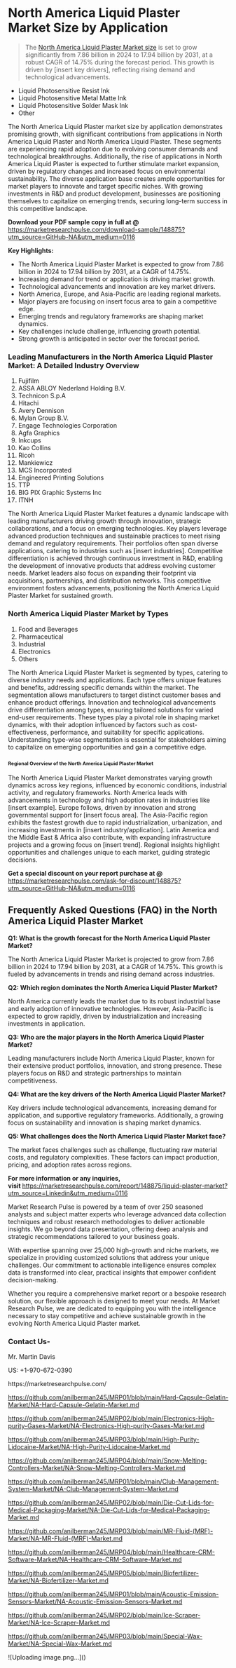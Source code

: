 <h1>North America Liquid Plaster Market&nbsp;Size by Application</h1><blockquote><p>The <a href="https://marketresearchpulse.com/download-sample/148875?utm_source=GitHub-NA&amp;utm_medium=0116">North America Liquid Plaster Market size</a> is set to grow significantly from 7.86 billion in 2024 to 17.94 billion by 2031, at a robust CAGR of 14.75% during the forecast period. This growth is driven by [insert key drivers], reflecting rising demand and technological advancements.</p></blockquote><ul><li>Liquid Photosensitive Resist Ink<li> Liquid Photosensitive Metal Matte Ink<li> Liquid Photosensitive Solder Mask Ink<li> Other</li></ul><p>The North America Liquid Plaster market size by application demonstrates promising growth, with significant contributions from applications in North America Liquid Plaster and North America Liquid Plaster. These segments are experiencing rapid adoption due to evolving consumer demands and technological breakthroughs. Additionally, the rise of applications in North America Liquid Plaster is expected to further stimulate market expansion, driven by regulatory changes and increased focus on environmental sustainability. The diverse application base creates ample opportunities for market players to innovate and target specific niches. With growing investments in R&D and product development, businesses are positioning themselves to capitalize on emerging trends, securing long-term success in this competitive landscape.</p><p><strong>Download your PDF sample copy in full at @ </strong><a href="https://marketresearchpulse.com/download-sample/148875?utm_source=GitHub-NA&amp;utm_medium=0116">https://marketresearchpulse.com/download-sample/148875?utm_source=GitHub-NA&amp;utm_medium=0116</a></p><p><strong>Key Highlights: </strong></p><ul><li>The North America Liquid Plaster Market is expected to grow from 7.86 billion in 2024 to 17.94 billion by 2031, at a CAGR of 14.75%.</li><li>Increasing demand for trend or application is driving market growth.</li><li>Technological advancements and innovation are key market drivers.</li><li>North America, Europe, and Asia-Pacific are leading regional markets.</li><li>Major players are focusing on insert focus area to gain a competitive edge.</li><li>Emerging trends and regulatory frameworks are shaping market dynamics.</li><li>Key challenges include challenge, influencing growth potential.</li><li>Strong growth is anticipated in sector over the forecast period.</li></ul><h3>Leading Manufacturers in the North America Liquid Plaster Market: A Detailed Industry Overview</h3><ol><li>Fujifilm</li><li>ASSA ABLOY Nederland Holding B.V.</li><li>Technicon S.p.A</li><li>Hitachi</li><li>Avery Dennison</li><li>Mylan Group B.V.</li><li>Engage Technologies Corporation</li><li>Agfa Graphics</li><li>Inkcups</li><li>Kao Collins</li><li>Ricoh</li><li>Mankiewicz</li><li>MCS Incorporated</li><li>Engineered Printing Solutions</li><li>TTP</li><li>BIG PIX Graphic Systems Inc</li><li>ITNH</li></ol><div class="flex max-w-full flex-col flex-grow"><div class="min-h-8 text-message flex w-full flex-col items-end gap-2 whitespace-normal break-words [.text-message+&amp;]:mt-5" dir="auto" data-message-author-role="assistant" data-message-id="fd8432e4-4910-450d-b182-61b7bfb0a01f" data-message-model-slug="gpt-4o"><div class="flex w-full flex-col gap-1 empty:hidden first:pt-[3px]"><div class="markdown prose w-full break-words dark:prose-invert light"><p>The North America Liquid Plaster Market features a dynamic landscape with leading manufacturers driving growth through innovation, strategic collaborations, and a focus on emerging technologies. Key players leverage advanced production techniques and sustainable practices to meet rising demand and regulatory requirements. Their portfolios often span diverse applications, catering to industries such as [insert industries]. Competitive differentiation is achieved through continuous investment in R&amp;D, enabling the development of innovative products that address evolving customer needs. Market leaders also focus on expanding their footprint via acquisitions, partnerships, and distribution networks. This competitive environment fosters advancements, positioning the North America Liquid Plaster Market for sustained growth.</p></div></div></div></div><h3>North America Liquid Plaster Market by Types</h3><ol><li>Food and Beverages<li> Pharmaceutical<li> Industrial<li> Electronics<li> Others</li></ol><div class="flex max-w-full flex-col flex-grow"><div class="min-h-8 text-message flex w-full flex-col items-end gap-2 whitespace-normal break-words [.text-message+&amp;]:mt-5" dir="auto" data-message-author-role="assistant" data-message-id="084470be-0bb7-4664-bddf-5156b4f41249" data-message-model-slug="gpt-4o-mini"><div class="flex w-full flex-col gap-1 empty:hidden first:pt-[3px]"><div class="markdown prose w-full break-words dark:prose-invert light"><p>The North America Liquid Plaster Market is segmented by types, catering to diverse industry needs and applications. Each type offers unique features and benefits, addressing specific demands within the market. The segmentation allows manufacturers to target distinct customer bases and enhance product offerings. Innovation and technological advancements drive differentiation among types, ensuring tailored solutions for varied end-user requirements. These types play a pivotal role in shaping market dynamics, with their adoption influenced by factors such as cost-effectiveness, performance, and suitability for specific applications. Understanding type-wise segmentation is essential for stakeholders aiming to capitalize on emerging opportunities and gain a competitive edge.</p></div></div></div></div><h3><span style="font-size: 11px;">Regional Overview of the North America Liquid Plaster Market</span></h3><div class="flex max-w-full flex-col flex-grow"><div class="min-h-8 text-message flex w-full flex-col items-end gap-2 whitespace-normal break-words [.text-message+&amp;]:mt-5" dir="auto" data-message-author-role="assistant" data-message-id="e9038762-ce64-4e30-91c9-9bd413514231" data-message-model-slug="gpt-4o-mini"><div class="flex w-full flex-col gap-1 empty:hidden first:pt-[3px]"><div class="markdown prose w-full break-words dark:prose-invert light"><p>The North America Liquid Plaster Market demonstrates varying growth dynamics across key regions, influenced by economic conditions, industrial activity, and regulatory frameworks. North America leads with advancements in technology and high adoption rates in industries like [insert example]. Europe follows, driven by innovation and strong governmental support for [insert focus area]. The Asia-Pacific region exhibits the fastest growth due to rapid industrialization, urbanization, and increasing investments in [insert industry/application]. Latin America and the Middle East &amp; Africa also contribute, with expanding infrastructure projects and a growing focus on [insert trend]. Regional insights highlight opportunities and challenges unique to each market, guiding strategic decisions.</p></div></div></div></div><p><strong>Get a special discount on your report purchase at @ </strong><a href="https://marketresearchpulse.com/ask-for-discount/148875?utm_source=GitHub-NA&amp;utm_medium=0116">https://marketresearchpulse.com/ask-for-discount/148875?utm_source=GitHub-NA&amp;utm_medium=0116</a></p><h2>Frequently Asked Questions (FAQ) in the North America Liquid Plaster Market</h2><p><strong>Q1: What is the growth forecast for the North America Liquid Plaster Market?</strong></p><p>The North America Liquid Plaster Market is projected to grow from 7.86 billion in 2024 to 17.94 billion by 2031, at a CAGR of 14.75%. This growth is fueled by advancements in trends and rising demand across industries.</p><p><strong>Q2: Which region dominates the North America Liquid Plaster Market?</strong></p><p>North America currently leads the market due to its robust industrial base and early adoption of innovative technologies. However, Asia-Pacific is expected to grow rapidly, driven by industrialization and increasing investments in application.</p><p><strong>Q3: Who are the major players in the North America Liquid Plaster Market?</strong></p><p>Leading manufacturers include North America Liquid Plaster, known for their extensive product portfolios, innovation, and strong presence. These players focus on R&amp;D and strategic partnerships to maintain competitiveness.</p><p><strong>Q4: What are the key drivers of the North America Liquid Plaster Market?</strong></p><p>Key drivers include technological advancements, increasing demand for application, and supportive regulatory frameworks. Additionally, a growing focus on sustainability and innovation is shaping market dynamics.</p><p><strong>Q5: What challenges does the North America Liquid Plaster Market face?</strong></p><p>The market faces challenges such as challenge, fluctuating raw material costs, and regulatory complexities. These factors can impact production, pricing, and adoption rates across regions.</p><p><strong>For more information or any inquiries, visit&nbsp;</strong><a href="https://marketresearchpulse.com/report/148875/liquid-plaster-market?utm_source=Linkedin&utm_medium=0116">https://marketresearchpulse.com/report/148875/liquid-plaster-market?utm_source=Linkedin&utm_medium=0116</a></p><p>Market Research Pulse is powered by a team of over 250 seasoned analysts and subject matter experts who leverage advanced data collection techniques and robust research methodologies to deliver actionable insights. We go beyond data presentation, offering deep analysis and strategic recommendations tailored to your business goals.</p><p>With expertise spanning over 25,000 high-growth and niche markets, we specialize in providing customized solutions that address your unique challenges. Our commitment to actionable intelligence ensures complex data is transformed into clear, practical insights that empower confident decision-making.</p><p>Whether you require a comprehensive market report or a bespoke research solution, our flexible approach is designed to meet your needs. At Market Research Pulse, we are dedicated to equipping you with the intelligence necessary to stay competitive and achieve sustainable growth in the evolving North America Liquid Plaster market.</p><h3><strong>Contact Us-</strong></h3><p>Mr. Martin Davis</p><p>US: +1-970-672-0390</p><p>https://marketresearchpulse.com/</p><p><a href="https://github.com/anilberman245/MRP01/blob/main/Hard-Capsule-Gelatin-Market/NA-Hard-Capsule-Gelatin-Market.md">https://github.com/anilberman245/MRP01/blob/main/Hard-Capsule-Gelatin-Market/NA-Hard-Capsule-Gelatin-Market.md</a></p><p><a href="https://github.com/anilberman245/MRP02/blob/main/Electronics-High-purity-Gases-Market/NA-Electronics-High-purity-Gases-Market.md">https://github.com/anilberman245/MRP02/blob/main/Electronics-High-purity-Gases-Market/NA-Electronics-High-purity-Gases-Market.md</a></p><p><a href="https://github.com/anilberman245/MRP03/blob/main/High-Purity-Lidocaine-Market/NA-High-Purity-Lidocaine-Market.md">https://github.com/anilberman245/MRP03/blob/main/High-Purity-Lidocaine-Market/NA-High-Purity-Lidocaine-Market.md</a></p><p><a href="https://github.com/anilberman245/MRP04/blob/main/Snow-Melting-Controllers-Market/NA-Snow-Melting-Controllers-Market.md">https://github.com/anilberman245/MRP04/blob/main/Snow-Melting-Controllers-Market/NA-Snow-Melting-Controllers-Market.md</a></p><p><a href="https://github.com/anilberman245/MRP01/blob/main/Club-Management-System-Market/NA-Club-Management-System-Market.md">https://github.com/anilberman245/MRP01/blob/main/Club-Management-System-Market/NA-Club-Management-System-Market.md</a></p><p><a href="https://github.com/anilberman245/MRP02/blob/main/Die-Cut-Lids-for-Medical-Packaging-Market/NA-Die-Cut-Lids-for-Medical-Packaging-Market.md">https://github.com/anilberman245/MRP02/blob/main/Die-Cut-Lids-for-Medical-Packaging-Market/NA-Die-Cut-Lids-for-Medical-Packaging-Market.md</a></p><p><a href="https://github.com/anilberman245/MRP03/blob/main/MR-Fluid-(MRF)-Market/NA-MR-Fluid-(MRF)-Market.md">https://github.com/anilberman245/MRP03/blob/main/MR-Fluid-(MRF)-Market/NA-MR-Fluid-(MRF)-Market.md</a></p><p><a href="https://github.com/anilberman245/MRP04/blob/main/Healthcare-CRM-Software-Market/NA-Healthcare-CRM-Software-Market.md">https://github.com/anilberman245/MRP04/blob/main/Healthcare-CRM-Software-Market/NA-Healthcare-CRM-Software-Market.md</a></p><p><a href="https://github.com/anilberman245/MRP05/blob/main/Biofertilizer-Market/NA-Biofertilizer-Market.md">https://github.com/anilberman245/MRP05/blob/main/Biofertilizer-Market/NA-Biofertilizer-Market.md</a></p><p><a href="https://github.com/anilberman245/MRP01/blob/main/Acoustic-Emission-Sensors-Market/NA-Acoustic-Emission-Sensors-Market.md">https://github.com/anilberman245/MRP01/blob/main/Acoustic-Emission-Sensors-Market/NA-Acoustic-Emission-Sensors-Market.md</a></p><p><a href="https://github.com/anilberman245/MRP02/blob/main/Ice-Scraper-Market/NA-Ice-Scraper-Market.md">https://github.com/anilberman245/MRP02/blob/main/Ice-Scraper-Market/NA-Ice-Scraper-Market.md</a></p><p><a href="https://github.com/anilberman245/MRP03/blob/main/Special-Wax-Market/NA-Special-Wax-Market.md">https://github.com/anilberman245/MRP03/blob/main/Special-Wax-Market/NA-Special-Wax-Market.md</a></p>
![Uploading image.png…]()
